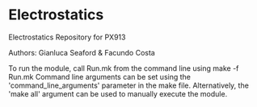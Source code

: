 # Electrostatics
Electrostatics Repository for PX913

Authors: Gianluca Seaford & Facundo Costa

To run the module, call Run.mk from the command line using make -f Run.mk
Command line arguments can be set using the 'command_line_arguments' parameter in the make file.
Alternatively, the 'make all' argument can be used to manually execute the module.
